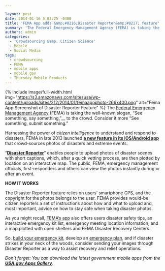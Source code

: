 ```yaml
---

layout: post
date: 2014-01-16 5:03:25 -0400
title: 'FEMA App adds &amp;#8216;Disaster Reporter&amp;#8217; feature'
summary: 'The Federal Emergency Management Agency (FEMA) is taking the well-known slogan, &amp;#8220;See something, say something,&amp;#8221;&nbsp;to the crowd. Consider it more &amp;#8220;See something, submit something.&amp;#8221; Harnessing the power of citizen intelligence to understand and respond to disasters, FEMA in late 2013 launched a new feature in its'
authors: admin
categories:
  - 'Crowdsourcing &amp; Citizen Science'
  - Mobile
  - Social Media
tags:
  - crowdsourcing
  - FEMA
  - mobile apps
  - mobile gov
  - Thursday Mobile Products
---
```


{% include image/full-width.html img="https://s3.amazonaws.com/sitesusa/wp-content/uploads/sites/212/2014/01/femaappphoto-266x400.png" alt="Fema App Screenshot of Disaster Reporter Feature" %}
The [Federal Emergency Management Agency](http://www.fema.gov) (FEMA) is taking the well-known slogan, &#8220;See something, say something,&#8221;__ to the crowd. Consider it more &#8220;See something, submit something.&#8221;

Harnessing the power of _citizen intelligence_ to understand and respond to disasters, FEMA in late 2013 launched **[a new feature in its iOS/Android app](https://itunes.apple.com/us/app/fema/id474807486?ls=1&mt=8)** that crowd-sources photos of disasters and extreme events.

&#8220;[**Disaster Reporter**](http://www.fema.gov/disaster-reporter)&#8221; enables people to upload photos of disaster scenes with short captions, which, after a quick vetting process, are then plotted by location on an interactive map.  The public, FEMA, emergency management officials, first-responders and others can view the photos instantly during or after an event.

**HOW IT WORKS**

The Disaster Reporter feature relies on users&#8217; smartphone GPS, and the copyright for the photos belongs to the user. FEMA provides would-be citizen reporters a set of instructions about how and what to upload and, most important, advice on how to stay safe when taking disaster photos.

As you might recall, [FEMA&#8217;s app](http://apps.usa.gov/fema-mobile.shtml) also offers users disaster safety tips, an interactive emergency kit list, emergency meeting location information, and a map plotted with open shelters and FEMA Disaster Recovery Centers.

So, [build your emergency  kit](http://www.ready.gov/build-a-kit), develop an [emergency plan](http://www.ready.gov/make-a-plan), and if disaster strikes in your neck of the woods,  consider sending your images through Disaster Reporter as a way to assist recovery and relief operations.

_Don&#8217;t forget: You can download the latest government mobile apps from the **[USA.gov Apps Gallery](http://apps.usa.gov/)**._